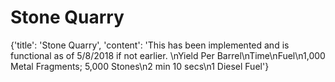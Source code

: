 
# Stone Quarry

{'title': 'Stone Quarry', 'content': 'This has been implemented and is functional as of 5/8/2018 if not earlier. \nYield Per Barrel\nTime\nFuel\n1,000 Metal Fragments; 5,000 Stones\n2 min 10 secs\n1 Diesel Fuel'}
